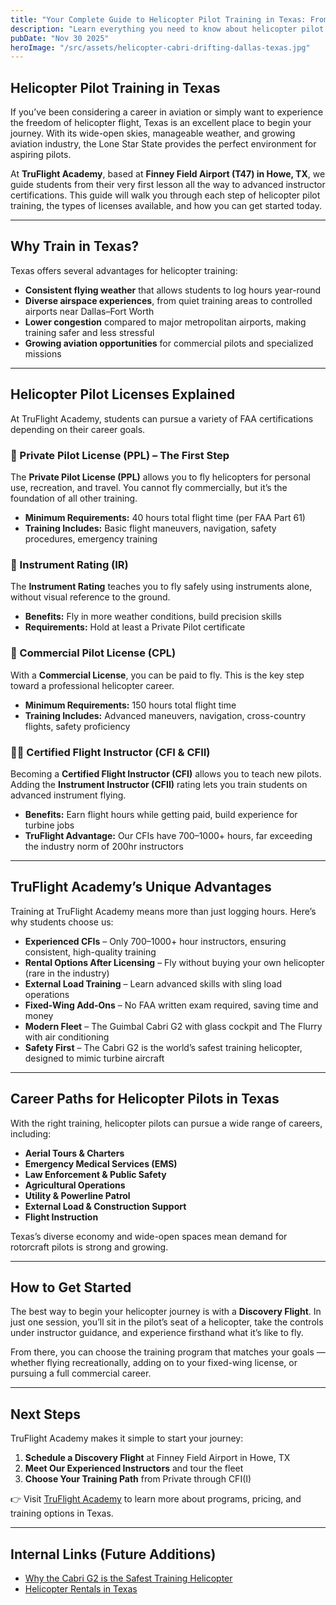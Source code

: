 ```yaml
---
title: "Your Complete Guide to Helicopter Pilot Training in Texas: From Private to CFI(I)"
description: "Learn everything you need to know about helicopter pilot training in Texas. This complete guide covers licenses from Private through CFI(I), training requirements, and how to start flying at TruFlight Academy."
pubDate: "Nov 30 2025"
heroImage: "/src/assets/helicopter-cabri-drifting-dallas-texas.jpg"
---
```


## Helicopter Pilot Training in Texas

If you’ve been considering a career in aviation or simply want to experience the freedom of helicopter flight, Texas is an excellent place to begin your journey. With its wide-open skies, manageable weather, and growing aviation industry, the Lone Star State provides the perfect environment for aspiring pilots.

At **TruFlight Academy**, based at **Finney Field Airport (T47) in Howe, TX**, we guide students from their very first lesson all the way to advanced instructor certifications. This guide will walk you through each step of helicopter pilot training, the types of licenses available, and how you can get started today.

---

## Why Train in Texas?

Texas offers several advantages for helicopter training:

- **Consistent flying weather** that allows students to log hours year-round
- **Diverse airspace experiences**, from quiet training areas to controlled airports near Dallas–Fort Worth
- **Lower congestion** compared to major metropolitan airports, making training safer and less stressful
- **Growing aviation opportunities** for commercial pilots and specialized missions

---

## Helicopter Pilot Licenses Explained

At TruFlight Academy, students can pursue a variety of FAA certifications depending on their career goals.

### 🛫 Private Pilot License (PPL) – The First Step

The **Private Pilot License (PPL)** allows you to fly helicopters for personal use, recreation, and travel. You cannot fly commercially, but it’s the foundation of all other training.

- **Minimum Requirements:** 40 hours total flight time (per FAA Part 61)
- **Training Includes:** Basic flight maneuvers, navigation, safety procedures, emergency training

### 🎯 Instrument Rating (IR)

The **Instrument Rating** teaches you to fly safely using instruments alone, without visual reference to the ground.

- **Benefits:** Fly in more weather conditions, build precision skills
- **Requirements:** Hold at least a Private Pilot certificate

### 💼 Commercial Pilot License (CPL)

With a **Commercial License**, you can be paid to fly. This is the key step toward a professional helicopter career.

- **Minimum Requirements:** 150 hours total flight time
- **Training Includes:** Advanced maneuvers, navigation, cross-country flights, safety proficiency

### 👨‍🏫 Certified Flight Instructor (CFI & CFII)

Becoming a **Certified Flight Instructor (CFI)** allows you to teach new pilots. Adding the **Instrument Instructor (CFII)** rating lets you train students on advanced instrument flying.

- **Benefits:** Earn flight hours while getting paid, build experience for turbine jobs
- **TruFlight Advantage:** Our CFIs have 700–1000+ hours, far exceeding the industry norm of 200hr instructors

---

## TruFlight Academy’s Unique Advantages

Training at TruFlight Academy means more than just logging hours. Here’s why students choose us:

- **Experienced CFIs** – Only 700–1000+ hour instructors, ensuring consistent, high-quality training
- **Rental Options After Licensing** – Fly without buying your own helicopter (rare in the industry)
- **External Load Training** – Learn advanced skills with sling load operations
- **Fixed-Wing Add-Ons** – No FAA written exam required, saving time and money
- **Modern Fleet** – The Guimbal Cabri G2 with glass cockpit and The Flurry with air conditioning
- **Safety First** – The Cabri G2 is the world’s safest training helicopter, designed to mimic turbine aircraft

---

## Career Paths for Helicopter Pilots in Texas

With the right training, helicopter pilots can pursue a wide range of careers, including:

- **Aerial Tours & Charters**
- **Emergency Medical Services (EMS)**
- **Law Enforcement & Public Safety**
- **Agricultural Operations**
- **Utility & Powerline Patrol**
- **External Load & Construction Support**
- **Flight Instruction**

Texas’s diverse economy and wide-open spaces mean demand for rotorcraft pilots is strong and growing.

---

## How to Get Started

The best way to begin your helicopter journey is with a **Discovery Flight**. In just one session, you’ll sit in the pilot’s seat of a helicopter, take the controls under instructor guidance, and experience firsthand what it’s like to fly.

From there, you can choose the training program that matches your goals — whether flying recreationally, adding on to your fixed-wing license, or pursuing a full commercial career.

---

## Next Steps

TruFlight Academy makes it simple to start your journey:

1. **Schedule a Discovery Flight** at Finney Field Airport in Howe, TX
2. **Meet Our Experienced Instructors** and tour the fleet
3. **Choose Your Training Path** from Private through CFI(I)

👉 Visit [TruFlight Academy](https://www.truflightacademy.com) to learn more about programs, pricing, and training options in Texas.

---

## Internal Links (Future Additions)

- [Why the Cabri G2 is the Safest Training Helicopter](/blog/Cabri-G2-Safest-Training-Helicopter)
- [Helicopter Rentals in Texas](/blog/Helicopter-Renta)

